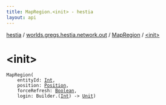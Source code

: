 ```yaml
---
title: MapRegion.<init> - hestia
layout: api
---
```


<div class='api-docs-breadcrumbs'><a href="../../index.html">hestia</a> / <a href="../index.html">worlds.gregs.hestia.network.out</a> / <a href="index.html">MapRegion</a> / <a href="./-init-.html">&lt;init&gt;</a></div>

# &lt;init&gt;

<div class="signature"><code><span class="identifier">MapRegion</span><span class="symbol">(</span><br/>&nbsp;&nbsp;&nbsp;&nbsp;<span class="parameterName" id="worlds.gregs.hestia.network.out.MapRegion$<init>(kotlin.Int, worlds.gregs.hestia.game.plugins.core.components.map.Position, kotlin.Boolean, kotlin.Function2((world.gregs.hestia.core.network.packets.Packet.Builder, kotlin.Int, kotlin.Unit)))/entityId">entityId</span><span class="symbol">:</span>&nbsp;<a href="https://kotlinlang.org/api/latest/jvm/stdlib/kotlin/-int/index.html"><span class="identifier">Int</span></a><span class="symbol">, </span><br/>&nbsp;&nbsp;&nbsp;&nbsp;<span class="parameterName" id="worlds.gregs.hestia.network.out.MapRegion$<init>(kotlin.Int, worlds.gregs.hestia.game.plugins.core.components.map.Position, kotlin.Boolean, kotlin.Function2((world.gregs.hestia.core.network.packets.Packet.Builder, kotlin.Int, kotlin.Unit)))/position">position</span><span class="symbol">:</span>&nbsp;<a href="../../worlds.gregs.hestia.game.plugins.core.components.map/-position/index.html"><span class="identifier">Position</span></a><span class="symbol">, </span><br/>&nbsp;&nbsp;&nbsp;&nbsp;<span class="parameterName" id="worlds.gregs.hestia.network.out.MapRegion$<init>(kotlin.Int, worlds.gregs.hestia.game.plugins.core.components.map.Position, kotlin.Boolean, kotlin.Function2((world.gregs.hestia.core.network.packets.Packet.Builder, kotlin.Int, kotlin.Unit)))/forceRefresh">forceRefresh</span><span class="symbol">:</span>&nbsp;<a href="https://kotlinlang.org/api/latest/jvm/stdlib/kotlin/-boolean/index.html"><span class="identifier">Boolean</span></a><span class="symbol">, </span><br/>&nbsp;&nbsp;&nbsp;&nbsp;<span class="parameterName" id="worlds.gregs.hestia.network.out.MapRegion$<init>(kotlin.Int, worlds.gregs.hestia.game.plugins.core.components.map.Position, kotlin.Boolean, kotlin.Function2((world.gregs.hestia.core.network.packets.Packet.Builder, kotlin.Int, kotlin.Unit)))/login">login</span><span class="symbol">:</span>&nbsp;<span class="identifier">Builder</span><span class="symbol">.</span><span class="symbol">(</span><a href="https://kotlinlang.org/api/latest/jvm/stdlib/kotlin/-int/index.html"><span class="identifier">Int</span></a><span class="symbol">)</span>&nbsp;<span class="symbol">-&gt;</span>&nbsp;<a href="https://kotlinlang.org/api/latest/jvm/stdlib/kotlin/-unit/index.html"><span class="identifier">Unit</span></a><span class="symbol">)</span></code></div>
